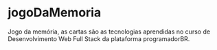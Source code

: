 # jogoDaMemoria
Jogo da memória, as cartas são as tecnologias aprendidas no curso de Desenvolvimento Web Full Stack da plataforma programadorBR.
